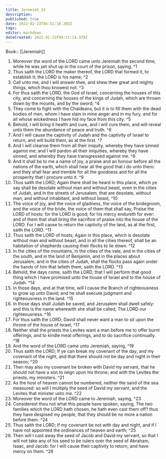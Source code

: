 ```yaml
---
title: Jeremiah_33
description: 
published: true
date: 2022-02-23T04:51:16.203Z
tags: 
editor: markdown
dateCreated: 2022-02-23T04:51:14.379Z
---
```


 Book:: [[Jeremiah]]
 1. Moreover the word of the LORD came unto Jeremiah the second time, while he was yet shut up in the court of the prison, saying, ^1
 2. Thus saith the LORD the maker thereof, the LORD that formed it, to establish it; the LORD is his name; ^2
 3. Call unto me, and I will answer thee, and shew thee great and mighty things, which thou knowest not. ^3
 4. For thus saith the LORD, the God of Israel, concerning the houses of this city, and concerning the houses of the kings of Judah, which are thrown down by the mounts, and by the sword; ^4
 5. They come to fight with the Chaldeans, but it is to fill them with the dead bodies of men, whom I have slain in mine anger and in my fury, and for all whose wickedness I have hid my face from this city. ^5
 6. Behold, I will bring it health and cure, and I will cure them, and will reveal unto them the abundance of peace and truth. ^6
 7. And I will cause the captivity of Judah and the captivity of Israel to return, and will build them, as at the first. ^7
 8. And I will cleanse them from all their iniquity, whereby they have sinned against me; and I will pardon all their iniquities, whereby they have sinned, and whereby they have transgressed against me. ^8
 9. And it shall be to me a name of joy, a praise and an honour before all the nations of the earth, which shall hear all the good that I do unto them: and they shall fear and tremble for all the goodness and for all the prosperity that I procure unto it. ^9
 10. Thus saith the LORD; Again there shall be heard in this place, which ye say shall be desolate without man and without beast, even in the cities of Judah, and in the streets of Jerusalem, that are desolate, without man, and without inhabitant, and without beast, ^10
 11. The voice of joy, and the voice of gladness, the voice of the bridegroom, and the voice of the bride, the voice of them that shall say, Praise the LORD of hosts: for the LORD is good; for his mercy endureth for ever: and of them that shall bring the sacrifice of praise into the house of the LORD. For I will cause to return the captivity of the land, as at the first, saith the LORD. ^11
 12. Thus saith the LORD of hosts; Again in this place, which is desolate without man and without beast, and in all the cities thereof, shall be an habitation of shepherds causing their flocks to lie down. ^12
 13. In the cities of the mountains, in the cities of the vale, and in the cities of the south, and in the land of Benjamin, and in the places about Jerusalem, and in the cities of Judah, shall the flocks pass again under the hands of him that telleth them, saith the LORD. ^13
 14. Behold, the days come, saith the LORD, that I will perform that good thing which I have promised unto the house of Israel and to the house of Judah. ^14
 15. In those days, and at that time, will I cause the Branch of righteousness to grow up unto David; and he shall execute judgment and righteousness in the land. ^15
 16. In those days shall Judah be saved, and Jerusalem shall dwell safely: and this is the name wherewith she shall be called, The LORD our righteousness. ^16
 17. For thus saith the LORD; David shall never want a man to sit upon the throne of the house of Israel; ^17
 18. Neither shall the priests the Levites want a man before me to offer burnt offerings, and to kindle meat offerings, and to do sacrifice continually. ^18
 19. And the word of the LORD came unto Jeremiah, saying, ^19
 20. Thus saith the LORD; If ye can break my covenant of the day, and my covenant of the night, and that there should not be day and night in their season; ^20
 21. Then may also my covenant be broken with David my servant, that he should not have a son to reign upon his throne; and with the Levites the priests, my ministers. ^21
 22. As the host of heaven cannot be numbered, neither the sand of the sea measured: so will I multiply the seed of David my servant, and the Levites that minister unto me. ^22
 23. Moreover the word of the LORD came to Jeremiah, saying, ^23
 24. Considerest thou not what this people have spoken, saying, The two families which the LORD hath chosen, he hath even cast them off? thus they have despised my people, that they should be no more a nation before them. ^24
 25. Thus saith the LORD; If my covenant be not with day and night, and if I have not appointed the ordinances of heaven and earth; ^25
 26. Then will I cast away the seed of Jacob and David my servant, so that I will not take any of his seed to be rulers over the seed of Abraham, Isaac, and Jacob: for I will cause their captivity to return, and have mercy on them. ^26
